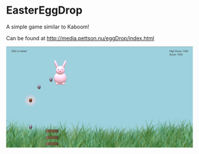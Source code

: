 # EasterEggDrop

A simple game similar to Kaboom!

Can be found at http://media.pettson.nu/eggDrop/index.html

![Screen shot of EasterEggDrop](Screen_shot.png "EasterEggDrop")
